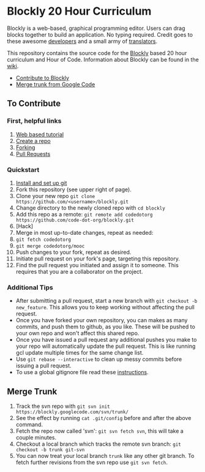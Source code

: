 # Blockly 20 Hour Curriculum

Blockly is a web-based, graphical programming editor. Users can drag blocks together to build an application. No typing required. Credit goes to these awesome [developers](https://code.google.com/p/blockly/wiki/Credits#Engineers) and a small army of [translators](https://code.google.com/p/blockly/wiki/Credits#Translators).

This repository contains the source code for the [Blockly](https://code.google.com/p/blockly/) based 20 hour curriculum and Hour of Code. Information about Blockly can be found in the [wiki](https://code.google.com/p/blockly/w/list).

- [Contribute to Blockly](#to-contribute)
- [Merge trunk from Google Code](#merge-trunk)

## To Contribute

### First, helpful links

1. [Web based tutorial](http://try.github.io/levels/1/challenges/1)
2. [Create a repo](https://help.github.com/articles/create-a-repo)
3. [Forking](https://help.github.com/articles/fork-a-repo)
4. [Pull Requests](https://help.github.com/articles/using-pull-requests)

### Quickstart

1. [Install and set up git](https://help.github.com/articles/set-up-git)
2. Fork this repository (see upper right of page).
3. Clone your new repo `git clone https://github.com/<username>/blockly.git`
4. Change directory to the newly cloned repo with `cd blockly`
5. Add this repo as a remote: `git remote add codedotorg https://github.com/code-dot-org/blockly.git`
6. [Hack]
7. Merge in most up-to-date changes, repeat as needed:
  1. `git fetch codedotorg`
  2. `git merge codedotorg/mooc`
8. Push changes to your fork, repeat as desired.
9. Initiate pull request on your fork's page, targeting this repository.
10. Find the pull request you initiated and assign it to someone. This requires that you are a collaborator on the project.

### Additional Tips

  - After submitting a pull request, start a new branch with `git checkout -b new_feature`. This allows you to keep working without affecting the pull request.
  - Once you have forked your own repository, you can makes as many commits, and push them to github, as you like. These will be pushed to your own repo and won't affect this shared repo. 
  - Once you have issued a pull request any additional pushes you make to your repo will automatically update the pull request. This is like running gcl update multiple times for the same change list.
  - Use `git rebase --interactive` to clean up messy commits before issuing a pull request. 
  - To use a global gitignore file read these [instructions](http://robots.thoughtbot.com/post/18739402579/global-gitignore).

## Merge Trunk

  1. Track the svn repo with `git svn init https://blockly.googlecode.com/svn/trunk/`
  1. See the effect by running `cat .git/config` before and after the above command.
  2. Fetch the repo now called 'svn': `git svn fetch svn`, this will take a couple minutes.
  4. Checkout a local branch which tracks the remote svn branch: `git checkout -b trunk git-svn`
  5. You can now treat your local branch `trunk` like any other git branch. To fetch further revisions from the svn repo use `git svn fetch`.
